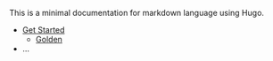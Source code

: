 
This is a minimal documentation for markdown language using Hugo.

* [Get Started](get-started)
  * [Golden](get-started/golden)
* ...